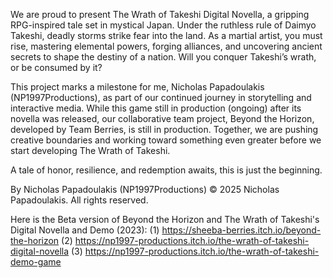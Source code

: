We are proud to present The Wrath of Takeshi Digital Novella, a gripping RPG-inspired tale set in mystical Japan. Under the ruthless rule of Daimyo Takeshi, deadly storms strike fear into the land. As a martial artist, you must rise, mastering elemental powers, forging alliances, and uncovering ancient secrets to shape the destiny of a nation. Will you conquer Takeshi’s wrath, or be consumed by it?

This project marks a milestone for me, Nicholas Papadoulakis (NP1997Productions), as part of our continued journey in storytelling and interactive media. While this game still in production (ongoing) after its novella was released, our collaborative team project, Beyond the Horizon, developed by Team Berries, is still in production. Together, we are pushing creative boundaries and working toward something even greater before we start developing The Wrath of Takeshi.

A tale of honor, resilience, and redemption awaits, this is just the beginning.

By Nicholas Papadoulakis (NP1997Productions)
© 2025 Nicholas Papadoulakis. All rights reserved.

Here is the Beta version of Beyond the Horizon and The Wrath of Takeshi's Digital Novella and Demo (2023):
(1) https://sheeba-berries.itch.io/beyond-the-horizon
(2) https://np1997-productions.itch.io/the-wrath-of-takeshi-digital-novella
(3) https://np1997-productions.itch.io/the-wrath-of-takeshi-demo-game
